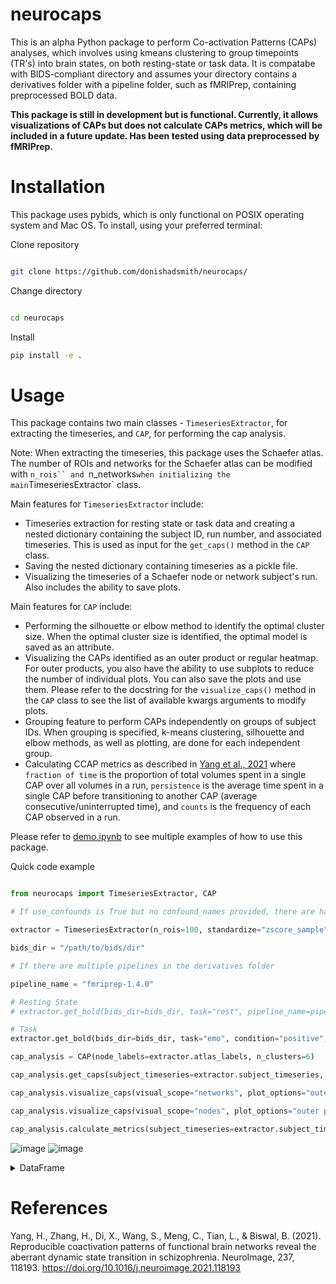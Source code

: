 # neurocaps
This is an alpha Python package to perform Co-activation Patterns (CAPs) analyses, which involves using kmeans clustering to group timepoints (TR's) into brain states, on both resting-state or task data. It is compatabe with BIDS-compliant directory and assumes your directory contains a derivatives folder with a pipeline folder, such as fMRIPrep, containing preprocessed BOLD data.

**This package is still in development but is functional. Currently, it allows visualizations of CAPs but does not calculate CAPs metrics, which will be included in a future update. Has been tested using data preprocessed by fMRIPrep.**

# Installation

This package uses pybids, which is only functional on POSIX operating system and Mac OS. To install, using your preferred terminal:

Clone repository

```bash

git clone https://github.com/donishadsmith/neurocaps/

```

Change directory

```bash

cd neurocaps

```

Install 

```bash
pip install -e .

```

# Usage
 This package contains two main classes - `TimeseriesExtractor`, for extracting the timeseries, and `CAP`, for performing the cap analysis.

Note: When extracting the timeseries, this package uses the Schaefer atlas. The number of ROIs and networks for the Schaefer atlas can be modified with `n_rois`` and `n_networks` when initializing the main `TimeseriesExtractor` class.

Main features for `TimeseriesExtractor` include:

- Timeseries extraction for resting state or task data and creating a nested dictionary containing the subject ID, run number, and associated timeseries. This is used as input for the `get_caps()` method in the `CAP` class.
- Saving the nested dictionary containing timeseries as a pickle file.
- Visualizing the timeseries of a Schaefer node or network subject's run. Also includes the ability to save plots.

Main features for `CAP` include:

- Performing the silhouette or elbow method to identify the optimal cluster size. When the optimal cluster size is identified, the optimal model is saved as an attribute.
- Visualizing the CAPs identified as an outer product or regular heatmap. For outer products, you also have the ability to use subplots to reduce the number of individual plots. You can also save the plots and use them. Please refer to the docstring for the `visualize_caps()` method in the `CAP` class to see the list of available kwargs arguments to modify plots.
- Grouping feature to perform CAPs independently on groups of subject IDs. When grouping is specified, k-means clustering, silhouette and elbow methods, as well as plotting, are done for each independent group.
- Calculating CCAP metrics as described in [Yang et al., 2021](https://doi.org/10.1016/j.neuroimage.2021.118193) where `fraction of time` is the proportion of total volumes spent in a single CAP over all volumes in a run,
`persistence` is the average time spent in a single CAP before transitioning to another CAP (average consecutive/uninterrupted time), and `counts` is the frequency of each CAP observed in a run.

Please refer to [demo.ipynb](https://github.com/donishadsmith/neurocaps/blob/main/demo.ipynb) to see multiple examples of how to use this package.

Quick code example

```python

from neurocaps import TimeseriesExtractor, CAP

# If use_confounds is True but no confound_names provided, there are hardcoded confound names that will extract the data from the confound files outputted by fMRIPrep

extractor = TimeseriesExtractor(n_rois=100, standardize="zscore_sample", use_confounds=True, detrend=True, low_pass=0.15, high_pass=0.01)

bids_dir = "/path/to/bids/dir"

# If there are multiple pipelines in the derivatives folder

pipeline_name = "fmriprep-1.4.0"

# Resting State
# extractor.get_bold(bids_dir=bids_dir, task="rest", pipeline_name=pipeline_name)

# Task
extractor.get_bold(bids_dir=bids_dir, task="emo", condition="positive", pipeline_name=pipeline_name)

cap_analysis = CAP(node_labels=extractor.atlas_labels, n_clusters=6)

cap_analysis.get_caps(subject_timeseries=extractor.subject_timeseries, standardize = True)

cap_analysis.visualize_caps(visual_scope="networks", plot_options="outer product", task_title="- Positive Valence", ncol=3, sharey=True, subplots=True)

cap_analysis.visualize_caps(visual_scope="nodes", plot_options="outer product", task_title="- Positive Valence", ncol=3, sharey=True, subplots=True, xlabel_rotation=90, tight_layout=False, hspace = 0.4)

cap_analysis.calculate_metrics(subject_timeseries=extractor.subject_timeseries, return_df=True, output_dir=output_dir, continuous_runs=True, file_name="All_Subjects_CAPs_metrics")

```

![image](https://github.com/donishadsmith/neurocaps/assets/112973674/4699bbd9-1f55-462b-9d9e-4ef17da79ad4)
![image](https://github.com/donishadsmith/neurocaps/assets/112973674/506c5be5-540d-43a9-8a61-c02062f5c6f9)


<details>
  
  <summary>DataFrame</summary>

    | Subject_ID | Group | Run | Metric | CAP-1 | CAP-2 | CAP-3 | CAP-4 | CAP-5 | CAP-6 |
    | --- | --- | --- | --- | --- | --- | --- | --- | --- | --- |
    
</details>

# References

Yang, H., Zhang, H., Di, X., Wang, S., Meng, C., Tian, L., & Biswal, B. (2021). Reproducible coactivation patterns of functional brain networks reveal the aberrant dynamic state transition in schizophrenia. NeuroImage, 237, 118193. https://doi.org/10.1016/j.neuroimage.2021.118193
